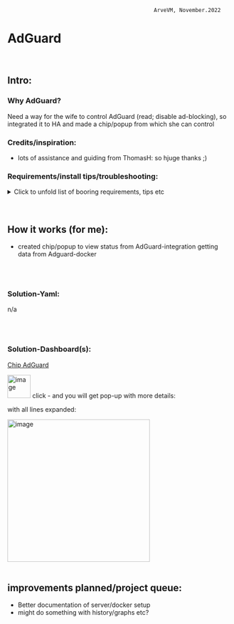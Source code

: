                                                   ArveVM, November.2022
# AdGuard

<br />

## Intro:
### Why AdGuard?  
Need a way for the wife to control AdGuard (read; disable ad-blocking), so integrated it to HA and made a chip/popup from which she can control

### Credits/inspiration:
- lots of assistance and guiding from ThomasH: so hjuge thanks ;)

### Requirements/install tips/troubleshooting:
<details>
  <summary> Click to unfold list of booring requirements, tips etc </summary>
  
  #### Functionality required (other than what is builtin in my version of HA):
  - HACS: browser mod - for popup-functionality (now updated to browser_mod v2)
  - HACS: custom:button-card
  - HACS: custom:auto-entities
  Optional
  - Dashboard:
    * yaml-dashboard (but you can copy dashboard-code to UI-dashboard/card 

  <br />
 
  #### To install you should:
  - Installed AdGuard docker
  - Installed HA Adguard-integration
  - add config to AdGuard-docker  
  - created chip/popup to view status
  - first set up packages/solutions as specified elsewhere in my brilliant documentation. 
  - copy and insert code for card whereever suitable for your installation
  - redo/change to your naming standards  :)

  <br />
  
  #### template-editor test-code:
  nah,,

  <br />

  #### Other info:
  maybe someday I will document the docker-setup and adguard-config  ;),, just maybe,,,
  
  
</details>

<br />
<br />

## How it works (for me):
- created chip/popup to view status from AdGuard-integration getting data from Adguard-docker


<br />
<br />

### Solution-Yaml:
n/a

<br />
<br />

### Solution-Dashboard(s):
[Chip AdGuard](https://github.com/ArveVM/HomeAssistantConfig4/blob/master/avm_yaml/dashboard/cards/chip_adguard.yaml)

<img width="52" alt="image" src="https://user-images.githubusercontent.com/96014323/202316060-4355f8e4-2415-4e9a-bd31-b2625bf7e1d2.png">
click - and you will get pop-up with more details:

<br />

with all lines expanded:

<img width="320" alt="image" src="https://user-images.githubusercontent.com/96014323/202316452-2ee10fb4-5bd9-46b1-aeb9-6b6dba271877.png">

<br />
<br />


## improvements planned/project queue:
- Better documentation of server/docker setup
- might do something with history/graphs  etc?
